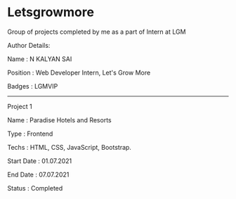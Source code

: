# Letsgrowmore
Group of projects completed by me as a part of Intern at LGM

Author Details:

Name : N KALYAN SAI

Position : Web Developer Intern, Let's Grow More

Badges : LGMVIP

--------------------------------------------------------------

Project 1

Name : Paradise Hotels and Resorts

Type : Frontend

Techs : HTML, CSS, JavaScript, Bootstrap.

Start Date : 01.07.2021

End Date : 07.07.2021

Status : Completed
